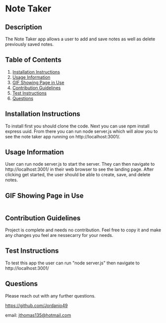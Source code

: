 
  # Note Taker
  
  ## Description
  The Note Taker app allows a user to add and save notes as well as delete previously saved notes.
  
  ## Table of Contents
  1. [Installation Instructions](#installation-instructions)
  2. [Usage Information](#usage-information)
  3. [GIF Showing Page in Use](#gif-showing-page-in-use)
  4. [Contribution Guidelines](#contribution-guidelines)
  5. [Test Instructions](#test-instructions)
  6. [Questions](#questions)
  
  ## Installation Instructions
  To install first you should clone the code. Next you can use npm install express uuid. From there you can run node server.js which will alow you to see the note taker app running on http://localhost:3001/.

  ## Usage Information
  User can run node server.js to start the server. They can then navigate to http://localhost:3001/ in their web browser to see the landing page. After clicking get started, the user should be able to create, save, and delete notes.

  ## GIF Showing Page in Use
  ![]()

  ## Contribution Guidelines
  Project is complete and needs no contribution. Feel free to copy it and make any changes you feel are nessecarry for your needs.

  ## Test Instructions
  To test this app the user can run "node server.js" then navigate to http://localhost:3001/

  ## Questions
  Please reach out with any further questions.

  https://github.com/Jordanio49

  email: jthomas135@hotmail.com